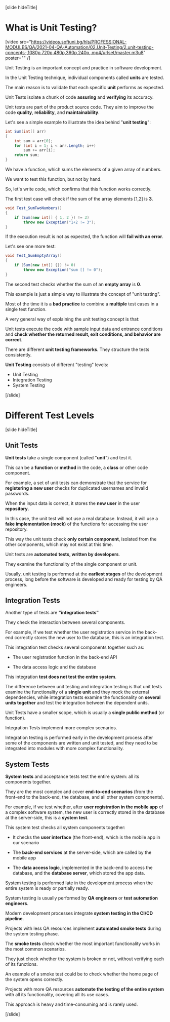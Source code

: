 [slide hideTitle]

# What is Unit Testing?

[video src="https://videos.softuni.bg/hls/PROFESSIONAL-MODULES/QA/2021-04-QA-Automation/02.Unit-Testing/2.unit-testing-concepts-,1080p,720p,480p,360p,240p,.mp4/urlset/master.m3u8" poster="" /]

Unit Testing is an important concept and practice in software development.

In the Unit Testing technique, individual components called **units** are tested.

The main reason is to validate that each specific **unit** performs as expected.

Unit Tests isolate a chunk of code **assuring** and **verifying** its accuracy.

Unit tests are part of the product source code. They aim to improve the code **quality**, **reliability**, and **maintainability**.

Let's see a simple example to illustrate the idea behind "**unit testing**":

```csharp
int Sum(int[] arr)
{
    int sum = arr[0];
    for (int i = 1; i < arr.Length; i++)
        sum += arr[i];
    return sum;
}
```

We have a function, which sums the elements of a given array of numbers.

We want to test this function, but not by hand.

So, let's write code, which confirms that this function works correctly.

The first test case will check if the sum of the array elements \[1,2\] is **3**.

```csharp
void Test_SumTwoNumbers()
{
    if (Sum(new int[] { 1, 2 }) != 3)
        throw new Exception("1+2 != 3");
}
```

If the execution result is not as expected, the function will **fail with an error**.

Let's see one more test:

```csharp
void Test_SumEmptyArray()
{
    if (Sum(new int[] {}) != 0)
        throw new Exception("sum [] != 0");
}
```

The second test checks whether the sum of an **empty array** is **0**.

This example is just a simple way to illustrate the concept of "unit testing".

Most of the time it is a **bad practice** to combine a **multiple** test cases in a single test function.

A very general way of explaining the unit testing concept is that:

Unit tests execute the code with sample input data and entrance conditions and **check whether the returned result, exit conditions, and behavior are correct**.

There are different **unit testing frameworks**. They structure the tests consistently.

**Unit Testing** consists of different "testing" levels:

- Unit Testing
- Integration Testing
- System Testing

[/slide]

# Different Test Levels

[slide hideTitle]

## Unit Tests

**Unit tests** take a single component (called "**unit**") and test it.

This can be a **function** or **method** in the code, a **class** or other code component.

For example, a set of unit tests can demonstrate that the service for **registering a new user** checks for duplicated usernames and invalid passwords.

When the input data is correct, it stores the **new user** in the user **repository**.

In this case, the unit test will not use a real database. Instead, it will use a **fake implementation (mock)** of the functions for accessing the user repository.

This way the unit tests check **only certain component**, isolated from the other components, which may not exist at this time.

Unit tests are **automated tests, written by developers**.

They examine the functionality of the single component or unit.

Usually, unit testing is performed at the **earliest stages** of the development process, long before the software is developed and ready for testing by QA engineers.

## Integration Tests

Another type of tests are **"integration tests"**

They check the interaction between several components.

For example, if we test whether the user registration service in the back-end correctly stores the new user to the database, this is an integration test.

This integration test checks several components together such as:

- The user registration function in the back-end API

- The data access logic and the database

This integration **test does not test the entire system**.

The difference between unit testing and integration testing is that unit tests examine the functionality of a **single unit** and they mock the external dependencies,
while integration tests examine the functionality on **several units together** and test the integration between the dependent units.

Unit Tests have a smaller scope, which is usually a **single public method** (or function).

Integration Tests implement more complex scenarios.

Integration testing is performed early in the development process after some of the components are written and unit tested, and they need to be integrated into modules with more complex functionality.


## System Tests

**System tests** and acceptance tests test the entire system: all its components together.

They are the most complex and cover **end-to-end scenarios** (from the front-end to the back-end, the database, and all other system components).

For example, if we test whether, after **user registration in the mobile app** of a complex software system, the new user is correctly stored in the database at the server-side, this is a **system test**.

This system test checks all system components together:

- It checks the **user interface** (the front-end), which is the mobile app in our scenario

- The **back-end services** at the server-side, which are called by the mobile app

- The **data access logic**, implemented in the back-end to access the database, and the **database server**, which stored the app data.

System testing is performed late in the development process when the entire system is ready or partially ready.

System testing is usually performed by **QA engineers** or **test automation engineers**.

Modern development processes integrate **system testing in the CI/CD pipeline**.

Projects with less QA resources implement **automated smoke tests** during the system testing phase.

The **smoke tests** check whether the most important functionality works in the most common scenarios.

They just check whether the system is broken or not, without verifying each of its functions.

An example of a smoke test could be to check whether the home page of the system opens correctly.

Projects with more QA resources **automate the testing of the entire system** with all its functionality, covering all its use cases.

This approach is heavy and time-consuming and is rarely used.

[/slide]
